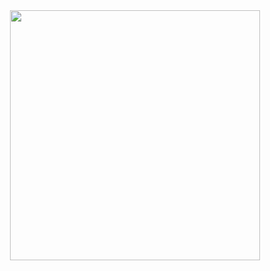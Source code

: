 
<div id="header" align="center">
  <img src="https://media.giphy.com/media/e8ovuMpwAxnxK/giphy.gif" width="400"/>
</div>
<img src="https://komarev.com/ghpvc/?username=PaulBykov&style=flat-square&color=blue" alt="" align="center"/>
